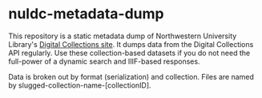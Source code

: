 # nuldc-metadata-dump

This repository is a static metadata dump of Northwestern University Library's [Digital Collections site](https://dc.library.northwestern.edu). It dumps data from the Digital Collections API regularly. Use these collection-based datasets if you do not need the full-power of a dynamic search and IIIF-based responses. 

Data is broken out by format (serialization) and collection. Files are named by slugged-collection-name-[collectionID]. 
